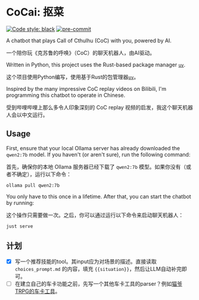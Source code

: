 # CoCai: 抠菜

[![Code style: black](https://img.shields.io/badge/code%20style-black-000000.svg)](https://github.com/psf/black)
[![pre-commit](https://img.shields.io/badge/pre--commit-enabled-brightgreen?logo=pre-commit&logoColor=white)](https://github.com/pre-commit/pre-commit)

A chatbot that plays Call of Cthulhu (CoC) with you, powered by AI.

一个陪你玩《克苏鲁的呼唤》（CoC）的聊天机器人，由AI驱动。

Written in Python, this project uses the Rust-based package manager [`uv`](https://docs.astral.sh/uv/).

这个项目使用Python编写，使用基于Rust的包管理器[`uv`](https://docs.astral.sh/uv/)。

Inspired by the many impressive CoC replay videos on Bilibili, I'm programming this chatbot to operate in Chinese.

受到哔哩哔哩上那么多令人印象深刻的 CoC replay 视频的启发，我这个聊天机器人会以中文运行。

## Usage

First, ensure that your local Ollama server has already downloaded the `qwen2:7b` model. If you haven't (or aren't sure), run the following command:

首先，确保你的本地 Ollama 服务器已经下载了 `qwen2:7b` 模型。如果你没有（或者不确定），运行以下命令：

```shell
ollama pull qwen2:7b
```

You only have to this once in a lifetime. After that, you can start the chatbot by running:

这个操作只需要做一次。之后，你可以通过运行以下命令来启动聊天机器人：

```shell
just serve
```

## 计划

- [x] 写一个推荐技能的tool。其input应为对场景的描述。直接读取 `choices_prompt.md` 的内容，填充 `{{situation}}`，然后让LLM自动补完即可。
- [ ] 在建立自己的车卡功能之前，先写一个其他车卡工具的parser？例如[猫爷TRPG的车卡工具](https://maoyetrpg.com/ckshare.html)。
